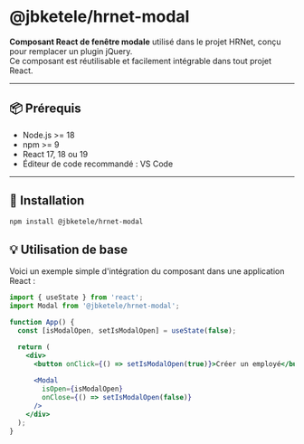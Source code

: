 # @jbketele/hrnet-modal

**Composant React de fenêtre modale** utilisé dans le projet HRNet, conçu pour remplacer un plugin jQuery.  
Ce composant est réutilisable et facilement intégrable dans tout projet React.

---

## 📦 Prérequis

- Node.js >= 18
- npm >= 9
- React 17, 18 ou 19
- Éditeur de code recommandé : VS Code

---

## 🚀 Installation

```bash
npm install @jbketele/hrnet-modal
```

## 💡 Utilisation de base

Voici un exemple simple d'intégration du composant dans une application React :

```jsx
import { useState } from 'react';
import Modal from '@jbketele/hrnet-modal';

function App() {
  const [isModalOpen, setIsModalOpen] = useState(false);

  return (
    <div>
      <button onClick={() => setIsModalOpen(true)}>Créer un employé</button>
      
      <Modal 
        isOpen={isModalOpen} 
        onClose={() => setIsModalOpen(false)} 
      />
    </div>
  );
}
````
